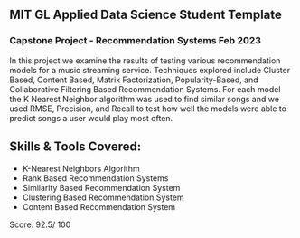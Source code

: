 ## MIT GL Applied Data Science Student Template 
### Capstone Project - Recommendation Systems Feb 2023

In this project we examine the results of testing various recommendation models for a music streaming service. Techniques explored include Cluster Based, Content Based, Matrix Factorization, Popularity-Based, and Collaborative Filtering Based Recommendation Systems. For each model the K Nearest Neighbor algorithm was used to find similar songs and we used RMSE, Precision, and Recall to test how well the models were able to predict songs a user would play most often.

## Skills & Tools Covered: 
* K-Nearest Neighbors Algorithm
* Rank Based Recommendation Systems
* Similarity Based Recommendation System
* Clustering Based Recommendation System 
* Content Based Recommendation System

Score: 92.5/ 100

